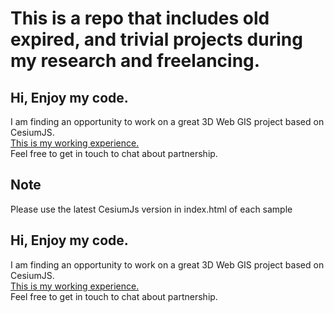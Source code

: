 # This is a repo that includes old expired, and trivial projects during my research and freelancing. 
  
## Hi, Enjoy my code.
I am finding an opportunity to work on a great 3D Web GIS project based on CesiumJS.  
[This is my working experience.](https://docs.google.com/document/d/1LDBFsSW2ECTPW53f18EzqURBdfs8HDsvNumzYi7x9-Y/edit?usp=sharing)   
Feel free to get in touch to chat about partnership.  

## Note
Please use the latest CesiumJs version in index.html of each sample  

## Hi, Enjoy my code.
I am finding an opportunity to work on a great 3D Web GIS project based on CesiumJS.  
[This is my working experience.](https://docs.google.com/document/d/1LDBFsSW2ECTPW53f18EzqURBdfs8HDsvNumzYi7x9-Y/edit?usp=sharing)   
Feel free to get in touch to chat about partnership.  
 